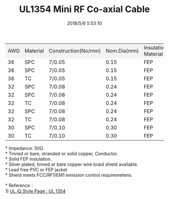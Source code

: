 ﻿---
layout: post 
title: UL1354 Mini RF Co-axial Cable
tags: Co-Axial
categories: wire-cable
overview: Mini RF Co-axial Cable, UL1354 Co-Axial Cable
series: FN50
part_number: 20-1354-0
thumb_img: static/202001/13-thumb-20200101132220.jpg
image: 2022/13-20200101132220.jpg
date: 2018/5/6 5:53:10
permalink: /wire-cable/ul1354-mini-rf-co-axial-cable-80degc-30v.html
---


<div class="table-responsive">
<table  class="table table-bordered table-hover table-responsive">
  <tr>
    <td bgcolor="f3f3f3">AWG<br /></td>
    <td bgcolor="f3f3f3">Material<br /></td>
    <td bgcolor="f3f3f3">Construction(No/mm)</td>
    <td bgcolor="f3f3f3">Nom.Dia(mm)</td>
    <td bgcolor="f3f3f3">Insulation Material<br /></td>
    <td bgcolor="f3f3f3">Nom.Dia(mm)</td>
    <td bgcolor="f3f3f3">Shielding Material</td>
    <td bgcolor="f3f3f3">Nom.Dia(mm)</td>
    <td bgcolor="f3f3f3">Jacket Material</td>
    <td bgcolor="f3f3f3">Nom.Dia(mm)</td>
  </tr>
  <tr>
    <td>36</td>
    <td>SPC</td>
    <td>7/0.05</td>
    <td>0.15</td>
    <td>FEP</td>
    <td>0.40</td>
    <td>SPC</td>
    <td>0.60</td>
    <td>FEP</td>
    <td>0.81</td>
  </tr>
  <tr>
    <td>36</td>
    <td>SPC</td>
    <td>7/0.05</td>
    <td>0.15</td>
    <td>FEP</td>
    <td>0.40</td>
    <td>TC</td>
    <td>0.60</td>
    <td>FEP</td>
    <td>0.81</td>
  </tr>
  <tr>
    <td>36</td>
    <td>TC</td>
    <td>7/0.05</td>
    <td>0.15</td>
    <td>FEP</td>
    <td>0.40</td>
    <td>TC</td>
    <td>0.60</td>
    <td>FEP</td>
    <td>0.81</td>
  </tr>
  <tr>
    <td>32</td>
    <td>SPC</td>
    <td>7/0.08</td>
    <td>0.24</td>
    <td>FEP</td>
    <td>0.66</td>
    <td>SPC</td>
    <td>0.86</td>
    <td>FEP</td>
    <td>1.13</td>
  </tr>
  <tr>
    <td>32</td>
    <td>SPC</td>
    <td>7/0.08</td>
    <td>0.24</td>
    <td>FEP</td>
    <td>0.66</td>
    <td>TC</td>
    <td>0.86</td>
    <td>FEP</td>
    <td>1.13</td>
  </tr>
  <tr>
    <td>32</td>
    <td>TC</td>
    <td>7/0.08</td>
    <td>0.24</td>
    <td>FEP</td>
    <td>0.66</td>
    <td>TC</td>
    <td>0.86</td>
    <td>FEP</td>
    <td>1.13</td>
  </tr>
  <tr>
    <td>32</td>
    <td>SPC</td>
    <td>7/0.08</td>
    <td>0.24</td>
    <td>FEP</td>
    <td>0.66</td>
    <td>TC</td>
    <td>0.86</td>
    <td>FEP</td>
    <td>1.37</td>
  </tr>
  <tr>
    <td>32</td>
    <td>TC</td>
    <td>7/0.08</td>
    <td>0.24</td>
    <td>FEP</td>
    <td>0.66</td>
    <td>TC</td>
    <td>0.86</td>
    <td>FEP</td>
    <td>1.37</td>
  </tr>
  <tr>
    <td>30</td>
    <td>SPC</td>
    <td>7/0.10</td>
    <td>0.30</td>
    <td>FEP</td>
    <td>0.66</td>
    <td>TC</td>
    <td>1.06</td>
    <td>PVC</td>
    <td>1.78</td>
  </tr>
  <tr>
    <td>30</td>
    <td>TC</td>
    <td>7/0.10</td>
    <td>0.30</td>
    <td>FEP</td>
    <td>0.66</td>
    <td>TC</td>
    <td>1.06</td>
    <td>PVC</td>
    <td>1.78</td>
  </tr>
</table>
</div>
<p>* Impedance: 50Ω<br />
*  Tinned or bare, stranded or solid copper, Conductor. <br />
* Solid FEP inslulation.<br />
*  Silver plated, tinned or bare copper wire braid shield available.<br />
*  Lead free PVC or FEP jacket<br />
*  Shield meets FCC/RF1/EM1 emission control requiremetens.
</p>
<p>* Reference：<br />
  1)  <a href="http://iq.ul.com/awm/stylepage.aspx?Style=1354" target="_blank">UL iQ Style Page : UL 1354 </a></p>
